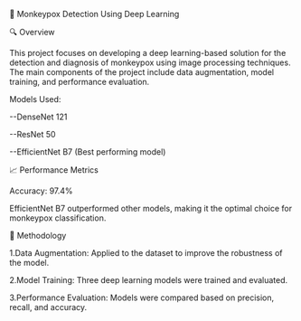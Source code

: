 🦠 Monkeypox Detection Using Deep Learning

🔍 Overview

This project focuses on developing a deep learning-based solution for the detection and diagnosis of monkeypox using image processing techniques. The main components of the project include data augmentation, model training, and performance evaluation.

Models Used:

--DenseNet 121

--ResNet 50

--EfficientNet B7 (Best performing model)

📈 Performance Metrics

Accuracy: 97.4%

EfficientNet B7 outperformed other models, making it the optimal choice for monkeypox classification.

🧪 Methodology

1.Data Augmentation: Applied to the dataset to improve the robustness of the model.

2.Model Training: Three deep learning models were trained and evaluated.

3.Performance Evaluation: Models were compared based on precision, recall, and accuracy.
